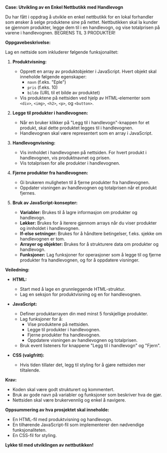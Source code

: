 **Case: Utvikling av en Enkel Nettbutikk med Handlevogn**

Du har fått i oppdrag å utvikle en enkel nettbutikk for en lokal forhandler som ønsker å selge produktene sine på nettet. Nettbutikken skal la kunder se gjennom produkter, legge dem til i en handlevogn, og vise totalprisen på varene i handlevognen. BEGRENS TIL 3 PRODUKTER!

**Oppgavebeskrivelse:**

Lag en nettside som inkluderer følgende funksjonalitet:

1. **Produktvisning:**
   - Opprett en array av produktobjekter i JavaScript. Hvert objekt skal inneholde følgende egenskaper:
     - `navn` (f.eks. "Eple")
     - `pris` (f.eks. 10)
     - `bilde` (URL til et bilde av produktet)
   - Vis produktene på nettsiden ved hjelp av HTML-elementer som `<div>`, `<img>`, `<h2>`, `<p>`, og `<button>`.
   
2. **Legge til produkter i handlevognen:**
   - Når en bruker klikker på "Legg til i handlevogn"-knappen for et produkt, skal dette produktet legges til i handlevognen.
   - Handlevognen skal være representert som en array i JavaScript.

3. **Handlevognvisning:**
   - Vis innholdet i handlevognen på nettsiden. For hvert produkt i handlevognen, vis produktnavnet og prisen.
   - Vis totalprisen for alle produkter i handlevognen.
   
4. **Fjerne produkter fra handlevognen:**
   - Gi brukeren muligheten til å fjerne produkter fra handlevognen.
   - Oppdater visningen av handlevognen og totalprisen når et produkt fjernes.

5. **Bruk av JavaScript-konsepter:**
   - **Variabler:** Brukes til å lagre informasjon om produkter og handlevogn.
   - **Løkker:** Brukes for å iterere gjennom arrays når du viser produkter og innholdet i handlevognen.
   - **If-else setninger:** Brukes for å håndtere betingelser, f.eks. sjekke om handlevognen er tom.
   - **Arrayer og objekter:** Brukes for å strukturere data om produkter og handlevogn.
   - **Funksjoner:** Lag funksjoner for operasjoner som å legge til og fjerne produkter fra handlevognen, og for å oppdatere visninger.

**Veiledning:**

- **HTML:**
  - Start med å lage en grunnleggende HTML-struktur.
  - Lag en seksjon for produktvisning og en for handlevognen.

- **JavaScript:**
  - Definer produktarrayen din med minst 5 forskjellige produkter.
  - Lag funksjoner for å:
    - Vise produktene på nettsiden.
    - Legge til produkter i handlevognen.
    - Fjerne produkter fra handlevognen.
    - Oppdatere visningen av handlevognen og totalprisen.
  - Bruk event listeners for knappene "Legg til i handlevogn" og "Fjern".

- **CSS (valgfritt):**
  - Hvis tiden tillater det, legg til styling for å gjøre nettsiden mer tiltalende.

**Krav:**

- Koden skal være godt strukturert og kommentert.
- Bruk av gode navn på variabler og funksjoner som beskriver hva de gjør.
- Nettsiden skal være brukervennlig og enkel å navigere.

**Oppsummering av hva prosjektet skal inneholde:**

- En HTML-fil med produktvisning og handlevogn.
- En tilhørende JavaScript-fil  som implementerer den nødvendige funksjonaliteten.
- En CSS-fil for styling.


**Lykke til med utviklingen av nettbutikken!**